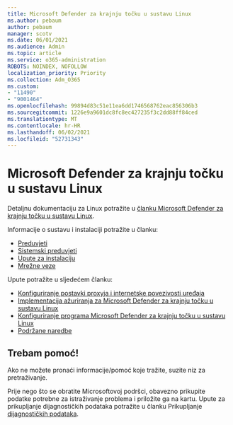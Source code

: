 ```yaml
---
title: Microsoft Defender za krajnju točku u sustavu Linux
ms.author: pebaum
author: pebaum
manager: scotv
ms.date: 06/01/2021
ms.audience: Admin
ms.topic: article
ms.service: o365-administration
ROBOTS: NOINDEX, NOFOLLOW
localization_priority: Priority
ms.collection: Adm_O365
ms.custom:
- "11490"
- "9001464"
ms.openlocfilehash: 99894d83c51e11ea6dd1746568762eac856306b3
ms.sourcegitcommit: 1226e9a9601dc8fc8ec427235f3c2dd88ff84ced
ms.translationtype: MT
ms.contentlocale: hr-HR
ms.lasthandoff: 06/02/2021
ms.locfileid: "52731343"
---
```

# <a name="microsoft-defender-for-endpoint-on-linux"></a>Microsoft Defender za krajnju točku u sustavu Linux

Detaljnu dokumentaciju za Linux potražite u [članku Microsoft Defender za krajnju točku u sustavu Linux](/microsoft-365/security/defender-endpoint/microsoft-defender-endpoint-linux).

Informacije o sustavu i instalaciji potražite u članku:

- [Preduvjeti](/microsoft-365/security/defender-endpoint/microsoft-defender-endpoint-linux#prerequisites)
- [Sistemski preduvjeti](/microsoft-365/security/defender-endpoint/microsoft-defender-endpoint-linux#system-requirements)
- [Upute za instalaciju](/microsoft-365/security/defender-endpoint/microsoft-defender-endpoint-linux#installation-instructions)
- [Mrežne veze](/microsoft-365/security/defender-endpoint/microsoft-defender-endpoint-linux#network-connections)

Upute potražite u sljedećem članku:

- [Konfiguriranje postavki proxyja i internetske povezivosti uređaja](/microsoft-365/security/defender-endpoint/configure-proxy-internet#enable-access-to-microsoft-defender-atp-service-urls-in-the-proxy-server)
- [Implementacija ažuriranja za Microsoft Defender za krajnju točku u sustavu Linux](/microsoft-365/security/defender-endpoint/linux-updates)
- [Konfiguriranje programa Microsoft Defender za krajnju točku u sustavu Linux](/microsoft-365/security/defender-endpoint/microsoft-defender-endpoint-linux#how-to-configure-microsoft-defender-for-endpoint-on-linux)
- [Podržane naredbe](/microsoft-365/security/defender-endpoint/linux-resources#supported-commands)

## <a name="i-need-help"></a>Trebam pomoć!

Ako ne možete pronaći informacije/pomoć koje tražite, suzite niz za pretraživanje.

Prije nego što se obratite Microsoftovoj podršci, obavezno prikupite podatke potrebne za istraživanje problema i priložite ga na kartu. Upute za prikupljanje dijagnostičkih podataka potražite u članku Prikupljanje [dijagnostičkih podataka](/microsoft-365/security/defender-endpoint/linux-resources#collect-diagnostic-information).